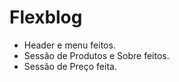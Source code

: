 # Flexblog

 - Header e menu feitos.
 - Sessão de Produtos e Sobre feitos.
 - Sessão de Preço feita.
